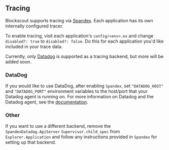 <!--tracing.md -->

## Tracing

Blockscout supports tracing via [Spandex](http://git@github.com:spandex-project/spandex.git). Each application has its own internally configured tracer. 

To enable tracing, visit each application's `config/<env>.ex` and change `disabled?: true` to `disabled?: false`. Do this for
each application you'd like included in your trace data.

Currently, only [Datadog](https://www.datadoghq.com/) is supported as a
tracing backend, but more will be added soon.

### DataDog

If you would like to use DataDog, after enabling `Spandex`, set
`"DATADOG_HOST"` and `"DATADOG_PORT"` environment variables to the
host/port that your Datadog agent is running on. For more information on
Datadog and the Datadog agent, see the [documentation](https://docs.datadoghq.com/).

### Other

If you want to use a different backend, remove the
`SpandexDatadog.ApiServer` `Supervisor.child_spec` from
`Explorer.Application` and follow any instructions provided in `Spandex`
for setting up that backend.